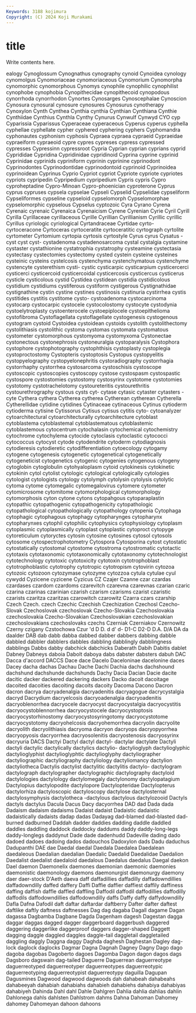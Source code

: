 ```yaml
---
Keywords: 3188 kojimura
Copyright: (C) 2024 Koji Murakami
---
```


# title

Write contents here.



ealogy Cynoglossum Cynognathus cynography cynoid Cynoidea
cynology cynomolgus Cynomoriaceae cynomoriaceous Cynomorium Cynomorpha cynomorphic cynomorphous Cynomys cynophile
cynophilic cynophilist cynophobe cynophobia Cynopithecidae cynopithecoid cynopodous cynorrhoda cynorrhodon Cynortes
Cynosarges Cynoscephalae Cynoscion Cynosura cynosural cynosure cynosures Cynosurus cynotherapy Cynoxylon
Cynth Cynthea Cynthia cynthia Cynthian Cynthiana Cynthie Cynthiidae Cynthius Cynthla
Cynthy Cynurus Cynwulf Cynwyd CYO cyp Cyparissia Cyparissus Cyperaceae cyperaceous
Cyperus cyperus cyphella cyphellae cyphellate cypher cyphered cyphering cyphers Cyphomandra
cyphonautes cyphonism cyphosis Cypraea cypraea cypraeid Cypraeidae cypraeiform cypraeoid cypre
cypres cypreses cypress cypressed cypresses Cypressinn cypressroot Cypria Cyprian cyprian
cyprians cyprid Cyprididae Cypridina Cypridinidae cypridinoid Cyprina cyprine cyprinid Cyprinidae
cyprinids cypriniform cyprinin cyprinine cyprinodont Cyprinodontes Cyprinodontidae cyprinodontoid cyprinoid Cyprinoidea
cyprinoidean Cyprinus Cyprio Cypriot cypriot Cypriote cypriote cypriotes cypriots cypripedin
Cypripedium cypripedium Cypris cypris Cypro cyproheptadine Cypro-Minoan Cypro-phoenician cyproterone Cyprus
cyprus cypruses cypsela cypselae Cypseli Cypselid Cypselidae cypseliform Cypseliformes cypseline
cypseloid cypselomorph Cypselomorphae cypselomorphic cypselous Cypselus cyptozoic Cyra Cyrano Cyrena
Cyrenaic cyrenaic Cyrenaica Cyrenaicism Cyrene Cyrenian Cyrie Cyril Cyrill Cyrilla
Cyrillaceae cyrillaceous Cyrille Cyrillian Cyrillianism Cyrillic cyrillic Cyrillus cyriologic cyriological
Cyrtandraceae Cyrtidae cyrto- cyrtoceracone Cyrtoceras cyrtoceratite cyrtoceratitic cyrtograph cyrtolite cyrtometer
Cyrtomium cyrtopia cyrtosis cyrtostyle Cyrus cyrus Cysatus -cyst cyst cyst-
cystadenoma cystadenosarcoma cystal cystalgia cystamine cystaster cystathionine cystatrophia cystatrophy cysteamine
cystectasia cystectasy cystectomies cystectomy cysted cystein cysteine cysteines cysteinic cysteins
cystelcosis cystenchyma cystenchymatous cystenchyme cystencyte cysterethism cysti- cystic cysticarpic cysticarpium
cysticercerci cysticerci cysticercoid cysticercoidal cysticercosis cysticercus cysticerus cysticle cysticolous cystid
Cystidea cystidean cystidia cystidicolous cystidium cystidiums cystiferous cystiform cystigerous Cystignathidae
cystignathine cystin cystine cystines cystinosis cystinuria cystirrhea cystis cystitides cystitis
cystitome cysto- cystoadenoma cystocarcinoma cystocarp cystocarpic cystocele cystocolostomy cystocyte cystodynia
cystoelytroplasty cystoenterocele cystoepiplocele cystoepithelioma cystofibroma Cystoflagellata cystoflagellate cystogenesis cystogenous cystogram
cystoid Cystoidea cystoidean cystoids cystolith cystolithectomy cystolithiasis cystolithic cystoma cystomas
cystomata cystomatous cystometer cystomorphous cystomyoma cystomyxoma Cystonectae cystonectous cystonephrosis cystoneuralgia
cystoparalysis Cystophora cystophore cystophotography cystophthisis cystoplasty cystoplegia cystoproctostomy Cystopteris cystoptosis
Cystopus cystopyelitis cystopyelography cystopyelonephritis cystoradiography cystorrhagia cystorrhaphy cystorrhea cystosarcoma cystoschisis
cystoscope cystoscopic cystoscopies cystoscopy cystose cystospasm cystospastic cystospore cystostomies cystostomy
cystosyrinx cystotome cystotomies cystotomy cystotrachelotomy cystoureteritis cystourethritis cystourethrography cystous cysts
cyt- cytase cytasic cytaster cytasters -cyte Cythera cythera Cytherea cytherea
Cytherean cytherean Cytherella Cytherellidae cytidine cytidines Cytinaceae cytinaceous Cytinus cytioderm
cytioderma cytisine Cytissorus Cytisus cytisus cytitis cyto- cytoanalyzer cytoarchitectural cytoarchitecturally
cytoarchitecture cytoblast cytoblastema cytoblastemal cytoblastematous cytoblastemic cytoblastemous cytocentrum cytochalasin cytochemical
cytochemistry cytochrome cytochylema cytocide cytoclasis cytoclastic cytococci cytococcus cytocyst cytode
cytodendrite cytoderm cytodiagnosis cytodieresis cytodieretic cytodifferentiation cytoecology cytogamy cytogene cytogenesis
cytogenetic cytogenetical cytogenetically cytogeneticist cytogenetics cytogenic cytogenies cytogenous cytogeny cytoglobin
cytoglobulin cytohyaloplasm cytoid cytokinesis cytokinetic cytokinin cytol cytolist cytologic cytological
cytologically cytologies cytologist cytologists cytology cytolymph cytolysin cytolysis cytolytic cytoma
cytome cytomegalic cytomegalovirus cytomere cytometer cytomicrosome cytomitome cytomorphological cytomorphology cytomorphosis
cyton cytone cytons cytopahgous cytoparaplastin cytopathic cytopathogenic cytopathogenicity cytopathologic cytopathological
cytopathologically cytopathology cytopenia Cytophaga cytophagic cytophagous cytophagy cytopharynges cytopharynx cytopharynxes
cytophil cytophilic cytophysics cytophysiology cytoplasm cytoplasmic cytoplasmically cytoplast cytoplastic cytoproct
cytopyge cytoreticulum cytoryctes cytosin cytosine cytosines cytosol cytosols cytosome cytospectrophotometry
Cytospora Cytosporina cytost cytostatic cytostatically cytostomal cytostome cytostroma cytostromatic cytotactic
cytotaxis cytotaxonomic cytotaxonomically cytotaxonomy cytotechnologist cytotechnology cytotoxic cytotoxicity cytotoxin cytotrophoblast
cytotrophoblastic cytotrophy cytotropic cytotropism cytovirin cytozoa cytozoic cytozoon cytozymase cytozyme
cytozzoa cytula cytulae cyul cywydd Cyzicene cyzicene Cyzicus CZ Czajer
Czanne czar czardas czardases czardom czardoms czarevitch czarevna czarevnas czarian
czaric czarina czarinas czarinian czarish czarism czarisms czarist czaristic czarists
czaritza czaritzas czarowitch czarowitz Czarra czars czarship Czech Czech. czech
Czechic Czechish Czechization Czechosl Czecho-Slovak Czechoslovak czechoslovak Czecho-Slovakia Czechoslovakia czechoslovakia
Czecho-Slovakian Czechoslovakian czechoslovakian czechoslovakians czechoslovaks czechs Czerniak Czerniakov Czernowitz Czerny
czigany Czstochowa Czur 'd D D. d d' d- D1-C
D2-D D.A. D/A DA da daalder DAB dab dabb dabba
dabbed dabber dabbers dabbing dabble dabbled dabbler dabblers dabbles dabbling
dabblingly dabblingness dabblings Dabbs dabby dabchick dabchicks Daberath Dabih Dabitis
dablet Dabney Dabneys daboia Dabolt daboya dabs dabster dabsters dabuh
DAC Dacca d'accord DACCS Dace dace Dacelo Daceloninae dacelonine daces
Dacey dacha dachas Dachau Dache Dachi Dachia dachs dachshound dachshund
dachshunde dachshunds Dachy Dacia Dacian Dacie dacite dacitic dacker dackered
dackering dackers Dacko dacoit dacoitage dacoited dacoities dacoiting dacoits dacoity
Dacoma Dacono Dacron dacron dacrya dacryadenalgia dacryadenitis dacryagogue dacrycystalgia dacryd
Dacrydium dacryelcosis dacryoadenalgia dacryoadenitis dacryoblenorrhea dacryocele dacryocyst dacryocystalgia dacryocystitis dacryocystoblennorrhea
dacryocystocele dacryocystoptosis dacryocystorhinostomy dacryocystosyringotomy dacryocystotome dacryocystotomy dacryohelcosis dacryohemorrhea dacryolin dacryolite
dacryolith dacryolithiasis dacryoma dacryon dacryops dacryopyorrhea dacryopyosis dacryorrhea dacryosolenitis dacryostenosis
dacryosyrinx dacryuria DACS Dactyi Dactyl dactyl dactyl- dactylar dactylate Dactyli
dactyli dactylic dactylically dactylics dactylio- dactylioglyph dactylioglyphic dactylioglyphist dactylioglyphtic dactylioglyphy
dactyliographer dactyliographic dactyliography dactyliology dactyliomancy dactylion dactyliotheca Dactylis dactylist dactylitic
dactylitis dactylo- dactylogram dactylograph dactylographer dactylographic dactylography dactyloid dactylologies dactylology
dactylomegaly dactylonomy dactylopatagium Dactylopius dactylopodite dactylopore Dactylopteridae Dactylopterus dactylorhiza dactyloscopic
dactyloscopy dactylose dactylosternal dactylosymphysis dactylotheca -dactylous dactylous dactylozooid Dactyls dactyls
dactylus Dacula Dacus Dacy dacyorrhea DAD dad Dada dada Dadaism
dadaism dadaisms Dadaist dadaist Dadaistic dadaistic dadaistically dadaists dadap dadas
Dadayag dad-blamed dad-blasted dad-burned dadburned Daddah dadder daddies dadding daddle
daddled daddles daddling daddock daddocky daddums daddy daddy-long-legs daddy-longlegs daddynut
Dade dade dadenhudd Dadeville dading dado dadoed dadoes dadoing dados
dadouchos Dadoxylon dads Dadu daduchus Dadupanthi DAE dae Daedal daedal
Daedala Daedalea Daedalean daedaleous Daedalian daedalian Daedalic Daedalid Daedalidae Daedalion
Daedalist daedalist daedaloid daedalous Daedalus daedalus Daegal daekon Dael daemon
Daemonelix daemones daemonian daemonic daemonies daemonistic daemonology daemons daemonurgist daemonurgy
daemony daer daer-stock D'Aeth daeva daff daffadillies daffadilly daffadowndillies daffadowndilly
daffed daffery Daffi Daffie daffier daffiest daffily daffiness daffing daffish
daffle daffled daffling Daffodil daffodil daffodillies daffodilly daffodils daffodowndillies daffodowndilly
daffs Daffy daffy daffydowndilly Dafla Dafna Dafodil daft daftar daftardar
daftberry Dafter dafter daftest daftlike daftly daftness daftnesses Dag dag
dagaba Dagall dagame Dagan dagassa Dagbamba Dagbane Dagda Dagenham dagesh
Dagestan dagga daggar daggas dagged dagger daggerboard daggerbush daggered daggering
daggerlike daggerproof daggers dagger-shaped Daggett dagging daggle daggled daggles daggle-tail
daggletail daggletailed daggling daggly Daggna daggy Daghda daghesh Daghestan Dagley
dag-lock daglock daglocks Dagmar Dagna Dagnah Dagney Dagny Dago dago
dagoba dagobas Dagoberto dagoes Dagomba Dagon dagon dagos dags Dagsboro
dagswain dag-tailed Daguerre Daguerrean daguerreotype daguerreotyped daguerreotyper daguerreotypes daguerreotypic daguerreotyping
daguerreotypist daguerreotypy daguilla Dagupan Dagusmines Dagwood dagwood dagwoods dah dahabeah
dahabeahs dahabeeyah dahabiah dahabiahs dahabieh dahabiehs dahabiya dahabiyas dahabiyeh Dahinda
Dahl dahl Dahle Dahlgren Dahlia dahlia dahlias dahlin Dahlonega dahls
dahlsten Dahlstrom dahms Dahna Dahoman Dahomey dahomey Dahomeyan dahoon dahoons
